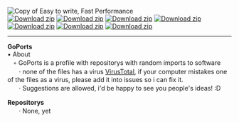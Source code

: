 ![Copy of Easy to write, Fast Performance](https://github.com/user-attachments/assets/c2f6bef1-9c73-4da8-99c1-d93d33e0e8ef)
<br />
[![Download zip](	https://img.shields.io/badge/Go-00ADD8?style=for-the-badge&logo=go&logoColor=white)](https://google.com)
[![Download zip](	https://img.shields.io/badge/C-00599C?style=for-the-badge&logo=c&logoColor=white)](https://google.com)
[![Download zip](	https://img.shields.io/badge/HTML5-E34F26?style=for-the-badge&logo=html5&logoColor=white)](https://google.com)
[![Download zip](	https://img.shields.io/badge/JavaScript-323330?style=for-the-badge&logo=javascript&logoColor=F7DF1E)](https://google.com)
[![Download zip](	https://img.shields.io/badge/Lua-2C2D72?style=for-the-badge&logo=lua&logoColor=white)](https://google.com)
[![Download zip](	https://img.shields.io/badge/Python-FFD43B?style=for-the-badge&logo=python&logoColor=blue)](https://google.com)
[![Download zip](	https://img.shields.io/badge/TypeScript-007ACC?style=for-the-badge&logo=typescript&logoColor=white)](https://google.com)
<br />
<hr>


**GoPorts** <br />
• About <br />
ㅤ◦ GoPorts is a profile with repositorys with random imports to software  <br />
ㅤㅤ· none of the files has a virus [VirusTotal](https://www.virustotal.com/gui/home/upload), if your computer mistakes one of the files as a virus, please add it into issues so i can fix it.<br />
ㅤㅤ· Suggestions are allowed, i'd be happy to see you people's ideas! :D <br />

**Repositorys** <br />
ㅤㅤ· None, yet <br />
